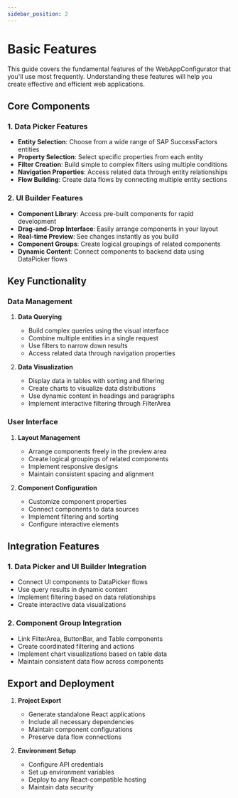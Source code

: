 ```yaml
---
sidebar_position: 2
---
```


# Basic Features

This guide covers the fundamental features of the WebAppConfigurator that you'll use most frequently. Understanding these features will help you create effective and efficient web applications.

## Core Components

### 1. Data Picker Features

- **Entity Selection**: Choose from a wide range of SAP SuccessFactors entities
- **Property Selection**: Select specific properties from each entity
- **Filter Creation**: Build simple to complex filters using multiple conditions
- **Navigation Properties**: Access related data through entity relationships
- **Flow Building**: Create data flows by connecting multiple entity sections

### 2. UI Builder Features

- **Component Library**: Access pre-built components for rapid development
- **Drag-and-Drop Interface**: Easily arrange components in your layout
- **Real-time Preview**: See changes instantly as you build
- **Component Groups**: Create logical groupings of related components
- **Dynamic Content**: Connect components to backend data using DataPicker flows

## Key Functionality

### Data Management

1. **Data Querying**

   - Build complex queries using the visual interface
   - Combine multiple entities in a single request
   - Use filters to narrow down results
   - Access related data through navigation properties

2. **Data Visualization**
   - Display data in tables with sorting and filtering
   - Create charts to visualize data distributions
   - Use dynamic content in headings and paragraphs
   - Implement interactive filtering through FilterArea

### User Interface

1. **Layout Management**

   - Arrange components freely in the preview area
   - Create logical groupings of related components
   - Implement responsive designs
   - Maintain consistent spacing and alignment

2. **Component Configuration**
   - Customize component properties
   - Connect components to data sources
   - Implement filtering and sorting
   - Configure interactive elements

## Integration Features

### 1. Data Picker and UI Builder Integration

- Connect UI components to DataPicker flows
- Use query results in dynamic content
- Implement filtering based on data relationships
- Create interactive data visualizations

### 2. Component Group Integration

- Link FilterArea, ButtonBar, and Table components
- Create coordinated filtering and actions
- Implement chart visualizations based on table data
- Maintain consistent data flow across components

## Export and Deployment

1. **Project Export**

   - Generate standalone React applications
   - Include all necessary dependencies
   - Maintain component configurations
   - Preserve data flow connections

2. **Environment Setup**
   - Configure API credentials
   - Set up environment variables
   - Deploy to any React-compatible hosting
   - Maintain data security

